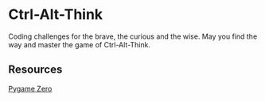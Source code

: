 # Ctrl-Alt-Think
Coding challenges for the brave, the curious and the wise. May you find the way and master the game of Ctrl-Alt-Think.

## Resources
[Pygame Zero](https://pygame-zero.readthedocs.io/en/stable/ptext.html)
